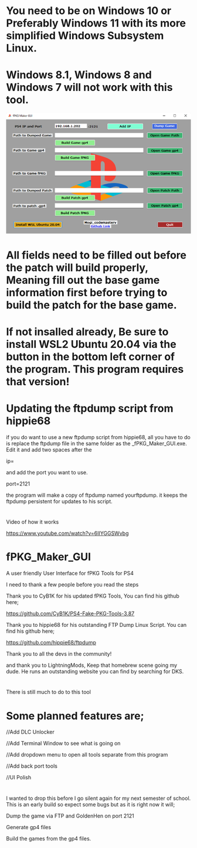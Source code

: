  # You need to be on Windows 10 or Preferably Windows 11 with its more simplified Windows Subsystem Linux. 
 
 # Windows 8.1, Windows 8 and Windows 7 will not work with this tool.

![alt text](https://github.com/codemasterv/fPKG_Maker_GUI/blob/master/Capture.PNG?raw=true)

# All fields need to be filled out before the patch will build properly, Meaning fill out the base game information first before trying to build the patch for the base game.

# If not insalled already, Be sure to install WSL2 Ubuntu 20.04 via the button in the bottom left corner of the program. This program requires that version!

# Updating the ftpdump script from hippie68

if you do want to use a new ftpdump script from hippie68, all you have to do is replace the ftpdump file in the same folder as the _fPKG_Maker_GUI.exe. Edit it and add two spaces after the

ip=

and add the port you want to use. 

port=2121

the program will make a copy of ftpdump named yourftpdump. it keeps the ftpdump persistent for updates to his script.

# ###############

Video of how it works

https://www.youtube.com/watch?v=6IIYGGSWvbg

# fPKG_Maker_GUI
A user friendly User Interface for fPKG Tools for PS4

I need to thank a few people before you read the steps

Thank you to CyB1K for his updated fPKG Tools, You can find his github here;

https://github.com/CyB1K/PS4-Fake-PKG-Tools-3.87

Thank you to hippie68 for his outstanding FTP Dump Linux Script. You can find his github here;

https://github.com/hippie68/ftpdump

Thank you to all the devs in the community!

and thank you to LightningMods, Keep that homebrew scene going my dude. He runs an outstanding website you can find by searching for DKS.

# ####################################

There is still much to do to this tool

# Some planned features are;

//Add DLC Unlocker

//Add Terminal Window to see what is going on

//Add dropdown menu to open all tools separate from this program

//Add back port tools

//UI Polish

# ####################################



I wanted to drop this before I go silent again for my next semester of school. This is an early build so expect some bugs but as it is right now it will;

Dump the game via FTP and GoldenHen on port 2121

Generate gp4 files 

Build the games from the gp4 files.

